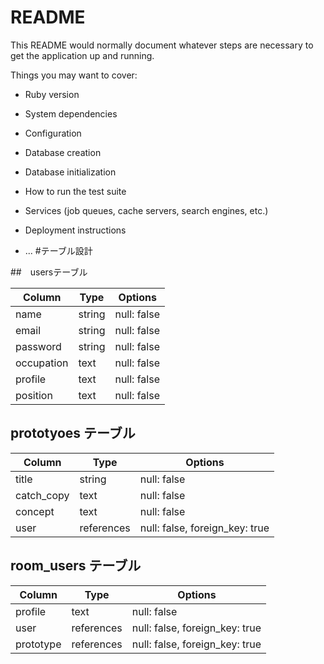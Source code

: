 # README

This README would normally document whatever steps are necessary to get the
application up and running.

Things you may want to cover:

* Ruby version

* System dependencies

* Configuration

* Database creation

* Database initialization

* How to run the test suite

* Services (job queues, cache servers, search engines, etc.)

* Deployment instructions

* ...
#テーブル設計

##　usersテーブル

| Column   | Type   | Options     |
| -------- | ------ | ----------- |
| name     | string | null: false |
| email    | string | null: false |
| password | string | null: false |
| occupation|text   | null: false |
| profile  | text   | null: false |
| position |text    | null: false |

## prototyoes テーブル

| Column | Type   | Options     |
| ------ | ------ | ----------- |
| title  | string | null: false |
| catch_copy | text   | null: false |
| concept |text    | null: false |
| user | references | null: false, foreign_key: true |

## room_users テーブル

| Column | Type       | Options                        |
| ------ | ---------- | ------------------------------ |
| profile  | text   | null: false |
| user   | references | null: false, foreign_key: true |
| prototype  | references | null: false, foreign_key: true |
